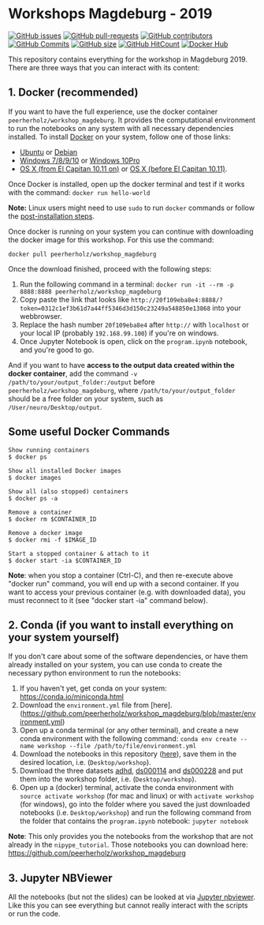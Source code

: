 # Workshops Magdeburg - 2019

[![GitHub issues](https://img.shields.io/github/issues/peerherholz/workshop_magdeburg.svg)](https://github.com/peerherholz/workshop_magdeburg/issues/)
[![GitHub pull-requests](https://img.shields.io/github/issues-pr/peerherholz/workshop_magdeburg.svg)](https://github.com/peerherholz/workshop_magdeburg/pulls/)
[![GitHub contributors](https://img.shields.io/github/contributors/peerherholz/workshop_magdeburg.svg)](https://GitHub.com/peerherholz/workshop_magdeburg/graphs/contributors/)
[![GitHub Commits](https://github-basic-badges.herokuapp.com/commits/peerherholz/workshop_magdeburg.svg)](https://github.com/peerherholz/workshop_magdeburg/commits/master)
[![GitHub size](https://github-size-badge.herokuapp.com/peerherholz/workshop_magdeburg.svg)](https://github.com/peerherholz/workshop_magdeburg/archive/master.zip)
[![GitHub HitCount](http://hits.dwyl.io/peerherholz/workshop_magdeburg.svg)](http://hits.dwyl.io/peerherholz/workshop_magdeburg)
[![Docker Hub](https://img.shields.io/docker/pulls/peerherholz/workshop_magdeburg.svg?maxAge=2592000)](https://hub.docker.com/r/peerherholz/workshop_magdeburg/)

This repository contains everything for the workshop in Magdeburg 2019. There are three ways that you can interact with its content:

## 1. Docker (recommended)

If you want to have the full experience, use the docker container `peerherholz/workshop_magdeburg`. It provides the computational environment to run the notebooks on any system with all necessary dependencies installed. To install [Docker](https://www.docker.com/) on your system, follow one of those links:

 - [Ubuntu](https://docs.docker.com/engine/installation/linux/ubuntu/) or [Debian](https://docs.docker.com/engine/installation/linux/docker-ce/debian/)
 - [Windows 7/8/9/10](https://docs.docker.com/toolbox/toolbox_install_windows/) or [Windows 10Pro](https://docs.docker.com/docker-for-windows/install/)
 - [OS X (from El Capitan 10.11 on)](https://docs.docker.com/docker-for-mac/install/) or [OS X (before El Capitan 10.11)](https://docs.docker.com/toolbox/toolbox_install_mac/).

Once Docker is installed, open up the docker terminal and test if it works with the command: `docker run hello-world`

**Note:** Linux users might need to use ``sudo`` to run ``docker`` commands or follow the [post-installation steps](https://docs.docker.com/engine/installation/linux/linux-postinstall/).

Once docker is running on your system you can continue with downloading the docker image for this workshop. For this use the command:

`docker pull peerherholz/workshop_magdeburg`

Once the download finished, proceed with the following steps:

1. Run the following command in a terminal: ```docker run -it --rm -p 8888:8888 peerherholz/workshop_magdeburg```
1. Copy paste the link that looks like ```http://20f109eba8e4:8888/?token=0312c1ef3b61d7a44ff5346d3d150c23249a548850e13868``` into your webbrowser.
1. Replace the hash number ```20f109eba8e4``` after `http://` with `localhost` or your local IP (probably `192.168.99.100`) if you're on windows.
1. Once Jupyter Notebook is open, click on the `program.ipynb` notebook, and you're good to go.

And if you want to have **access to the output data created within the docker container**, add the command  `-v /path/to/your/output_folder:/output` before `peerherholz/workshop_magdeburg`, where `/path/to/your/output_folder` should be a free folder on your system, such as `/User/neuro/Desktop/output`.

## Some useful Docker Commands

    Show running containers
    $ docker ps

    Show all installed Docker images
    $ docker images

    Show all (also stopped) containers
    $ docker ps -a

    Remove a container
    $ docker rm $CONTAINER_ID

    Remove a docker image
    $ docker rmi -f $IMAGE_ID

    Start a stopped container & attach to it
    $ docker start -ia $CONTAINER_ID

**Note**: when you stop a container (Ctrl-C), and then re-execute above "docker run" command, you will end up with a second container. If you want to access your previous container (e.g. with downloaded data), you must reconnect to it (see "docker start -ia" command below).



## 2. Conda (if you want to install everything on your system yourself)

If you don't care about some of the software dependencies, or have them already installed on your system, you can use conda to create the necessary python environment to run the notebooks:

1. If you haven't yet, get conda on your system: https://conda.io/miniconda.html
2. Download the `environment.yml` file from [here].(https://github.com/peerherholz/workshop_magdeburg/blob/master/environment.yml)
3. Open up a conda terminal (or any other terminal), and create a new conda environment with the following command: `conda env create --name workshop --file /path/to/file/environment.yml`
4. Download the notebooks in this repository ([here](https://github.com/peerherholz/workshop_magdeburg/archive/master.zip)), save them in the desired location, i.e. (`Desktop/workshop`).
5. Download the three datasets [adhd](https://www.dropbox.com/sh/wl0auzjfnp2jia3/AAChCae4sCHzB8GJ02VHGOYQa?dl=1), [ds000114](https://www.dropbox.com/sh/s0m8iz8fer3j5el/AACMamy4DyTMHMBud1IVgEDka?dl=1) and [ds000228](https://drive.google.com/file/d/1TWMVjjsBzWJvOx_uq-YVbJU4Yw0Ob0Wh/view?usp=sharing) and put them into the workshop folder, i.e. (`Desktop/workshop`).
6. Open up a (docker) terminal, activate the conda environment with `source activate workshop` (for mac and linux) or with `activate workshop` (for windows), go into the folder where you saved the just downloaded notebooks (i.e. `Desktop/workshop`) and run the following command from the folder that contains the `program.ipynb` notebook: `jupyter notebook`

**Note**: This only provides you the notebooks from the workshop that are not already in the `nipype_tutorial`. Those notebooks you can download here: https://github.com/peerherholz/workshop_magdeburg


## 3. Jupyter NBViewer

All the notebooks (but not the slides) can be looked at via [Jupyter nbviewer](https://nbviewer.jupyter.org/github/PeerHerholz/workshop_magdeburg/blob/master/program.ipynb). Like this you can see everything but cannot really interact with the scripts or run the code.
